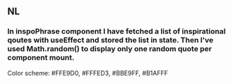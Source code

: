 ## NL
### In inspoPhrase component I have fetched a list of inspirational qoutes with useEffect and stored the list in state. Then I've used Math.random() to display only one random quote per component mount.


Color scheme:
#FFE9D0, #FFFED3, #BBE9FF, #B1AFFF